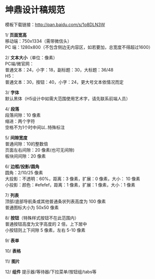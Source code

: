 # 坤鼎设计稿规范
模板下载链接：http://pan.baidu.com/s/1o8DLN3W 

1/ **页面宽高**  
移动端：750x1334（需带微信头）   
PC 端：1280x800（不包含侧边无内容区，如若要加，总宽度不得超过1600）  

2/ **文本大小**（单位：像素）  
PC端/微官网：  
普通文本：24，小字：18，副标题：30，大标题：36/48  
H5：  
普通文本：30，按钮：40，小字：24，更大号文本依情况而定

3/ **字体**  
默认黑体（H5设计中如需大范围使用艺术字，请先联系前端人员）

4/ **段落**   
段落间隙：10 像素  
缩进：两个字符  
空格不为1个时中间以..特殊标注  

5/ **间隙宽度**  
普通间隙：10的整数倍  
页面左右间隙：20 像素(也可无间隙)  
板块间间隙：20 像素  

6/ **边框/投影/圆角**  
圆角：2/10/25 像素  
大投影：不透明：60%，距离：3 像素，扩展：0 像素，大小： 10 像素  
小投影：颜色：#efefef，距离：1 像素，扩展：1 像素，大小：1 像素  

7/ **列表**  
顶部/底部导航条或其他普通条状列表高度为 100 像素  
普通图标大小为 50x50 像素   

8/ **按钮**（特殊样式按钮不在此范围内）  
普通按钮高度为文字高度的 2 倍，上下居中  
小按钮则上下间隙 5 像素，左右 5-10 像素  

9/ **表单**

10/ **表格**

11/ **图片**

12/ **组件**
提示器/等待器/下拉菜单/按钮组/tabs等